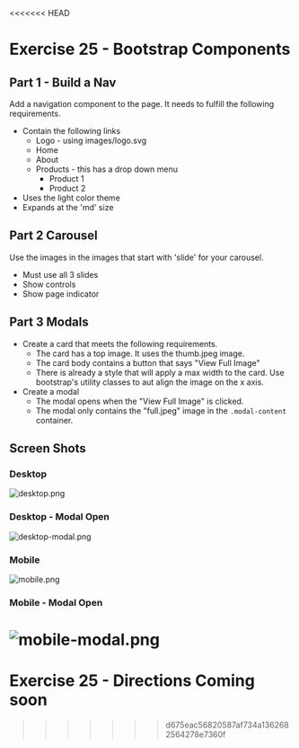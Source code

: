 <<<<<<< HEAD
# Exercise 25 - Bootstrap Components

## Part 1 - Build a Nav

Add a navigation component to the page.  It needs to fulfill the following requirements.
- Contain the following links
    - Logo - using images/logo.svg
    - Home
    - About
    - Products - this has a drop down menu
        - Product 1
        - Product 2
- Uses the light color theme
- Expands at the 'md' size

## Part 2 Carousel

Use the images in the images that start with 'slide' for your carousel.
- Must use all 3 slides
- Show controls
- Show page indicator

## Part 3 Modals

- Create a card that meets the following requirements.
    - The card has a top image. It uses the thumb.jpeg image.
    - The card body contains a button that says "View Full Image"
    - There is already a style that will apply a max width to the card. Use bootstrap's utility classes to aut align the image on the x axis.
- Create a modal
    - The modal opens when the "View Full Image" is clicked.
    - The modal only contains the "full.jpeg" image in the `.modal-content` container.


## Screen Shots

### Desktop
![desktop.png](desktop.png)

### Desktop - Modal Open
![desktop-modal.png](desktop-modal.png)

### Mobile 
![mobile.png](mobile.png)

### Mobile - Modal Open
![mobile-modal.png](mobile-modal.png)
=======
# Exercise 25 - Directions Coming soon
   
>>>>>>> d675eac56820587af734a1362682564278e7360f
